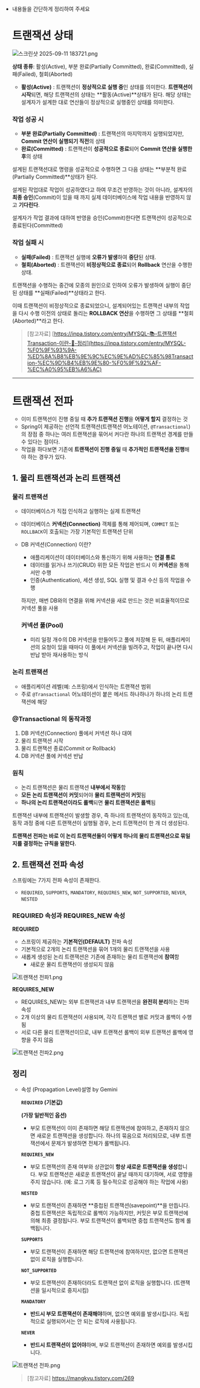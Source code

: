 - 내용들을 간단하게 정리하여 주세요
    
    # 트랜잭션 상태
    
    ![스크린샷 2025-09-11 183721.png](attachment:be6e305d-5102-484d-a7f9-0d06107a1914:스크린샷_2025-09-11_183721.png)
    
    **상태 종류**: 활성(Active), 부분 완료(Partially Committed), 완료(Committed), 실패(Failed), 철회(Aborted)
    
    - **활성(Active)** : 트랜잭션이 **정상적으로 실행 중**인 상태를 의미한다.
    **트랜잭션이 시작**되면, 해당 트랜잭션의 상태는 **활동(Active)**상태가 된다. 해당 상태는 설계자가 설계한 대로 연산들이 정상적으로 실행중인 상태를 의미한다.
    
    ### 작업 성공 시
    
    - **부분 완료(Partially Committed)** : 트랜잭션의 마지막까지 실행되었지만, **Commit 연산이 실행되기 직전**의 상태
    - **완료(Committed)** : 트랜잭션이 **성공적으로 종료**되어 **Commit 연산을 실행한 후**의 상태
    
    설계된 트랜잭션대로 명령을 성공적으로 수행하면 그 다음 상태는 **부분적 완료(Partially Committed)**상태가 된다.
    
    설계된 작업대로 작업이 성공하였다고 하여 무조건 반영하는 것이 아니라, 설계자의 **최종 승인**(Commit)이 있을 때 까지 실제 데이터베이스에 작업 내용을 반영하지 않고 **기다린다**.
    
    설계자가 작업 결과에 대하여 반영을 승인(Commit)한다면 트랜잭션이 성공적으로 종료된다(Committed)
    
    ### 작업 실패 시
    
    - **실패(Failed)** : 트랜잭션 실행에 **오류가 발생**하여 **중단**된 상태.
    - **철회(Aborted)** : 트랜잭션이 **비정상적으로 종료**되어 **Rollback** 연산을 수행한 상태.
    
    트랜잭션을 수행하는 중간에 모종의 원인으로 인하여 오류가 발생하여 실행이 중단된 상태를 **실패(Failed)**상태라고 한다.
    
    이때 트랜잭션이 비정상적으로 종료되었으니, 설계되어있는 트랜잭션 내부의 작업을 다시 수행 이전의 상태로 돌리는 **ROLLBACK 연산**을 수행하면 그 상태를 **철회(Aborted)**라고 한다.
    
    > [참고자료] [https://inpa.tistory.com/entry/MYSQL-📚-트랜잭션Transaction-이란-💯-정리](https://inpa.tistory.com/entry/MYSQL-%F0%9F%93%9A-%ED%8A%B8%EB%9E%9C%EC%9E%AD%EC%85%98Transaction-%EC%9D%B4%EB%9E%80-%F0%9F%92%AF-%EC%A0%95%EB%A6%AC)
    > 
    
    ---
    
    # 트랜잭션 전파
    
    - 이미 트랜잭션이 진행 중일 때 **추가 트랜잭션 진행**을 **어떻게 할지** 결정하는 것
    - Spring이 제공하는 선언적 트랜잭션(트랜잭션 어노테이션, `@Transactional`)의 장점 중 하나는 여러 트랜잭션을 묶어서 커다란 하나의 트랜잭션 경계를 만들 수 있다는 점이다.
    - 작업을 하다보면 기존에 **트랜잭션이 진행 중일** 때 **추가적인 트랜잭션을 진행**해야 하는 경우가 있다.
    
    ## 1. 물리 트랜잭션과 논리 트랜잭션
    
    ### 물리 트랜잭션
    
    - 데이터베이스가 직접 인식하고 실행하는 실제 트랜잭션
    - 데이터베이스 **커넥션(Connection)** 객체를 통해 제어되며, `COMMIT` 또는 `ROLLBACK`이 호출되는 가장 기본적인 트랜잭션 단위
    - DB 커넥션(Connection) 이란?
        - 애플리케이션이 데이터베이스와 통신하기 위해 사용하는 **연결 통로**
        - 데이터를 읽거나 쓰기(CRUD) 위한 모든 작업은 반드시 이 **커넥션**을 통해서만 수행
        - 인증(Authentication), 세션 생성, SQL 실행 및 결과 수신 등의 작업을 수행
        
        하지만, 매번 DB와의 연결을 위해 커넥션을 새로 만드는 것은 비효율적이므로 커넥션 풀을 사용
        
        ### 커넥션 풀(Pool)
        
        - 미리 일정 개수의 DB 커넥션을 만들어두고 풀에 저장해 둔 뒤, 애플리케이션의 요청이 있을 때마다 이 풀에서 커넥션을 빌려주고, 작업이 끝나면 다시 반납 받아 재사용하는 방식
    
    ### 논리 트랜잭션
    
    - 애플리케이션 레벨(예: 스프링)에서 인식하는 트랜잭션 범위
    - 주로 `@Transactional` 어노테이션이 붙은 메서드 하나하나가 하나의 논리 트랜잭션에 해당
    
    ### @Transactional 의 동작과정
    
    1. DB 커넥션(Connection) 풀에서 커넥션 하나 대여
    2. 물리 트랜잭션 시작
    3. 물리 트랜잭션 종료(Commit or Rollback)
    4. DB 커넥션 풀에 커넥션 반납
    
    ### 원칙
    
    - 논리 트랜잭션은 물리 트랜잭션 **내부에서 작동**함
    - **모든 논리 트랜잭션이 커밋**되어야 **물리 트랜잭션이 커밋**됨
    - **하나의 논리 트랜잭션이라도 롤백**되면 **물리 트랜잭션은 롤백**됨
    
    트랜잭션 내부에 트랜잭션이 발생할 경우, 즉 하나의 트랜잭션이 동작하고 있는데, 동작 과정 중에 다른 트랜잭션이 실행될 경우, 논리 트랜잭션이 한 개 더 생성된다.
    
    **트랜잭션 전파는 바로 이 논리 트랜잭션들이 어떻게 하나의 물리 트랜잭션으로 묶일지를 결정하는 규칙을 말한다.**
    
    ## 2. 트랜잭션 전파 속성
    
    스프링에는 7가지 전파 속성이 존재한다.
    
    - `REQUIRED`, `SUPPORTS`, `MANDATORY`, `REQUIRES_NEW`, `NOT_SUPPORTED`, `NEVER`, `NESTED`
    
    ### **REQUIRED 속성과 REQUIRES_NEW 속성**
    
    **REQUIRED**
    
    - 스프링이 제공하는 **기본적인(DEFAULT)** 전파 속성
    - 기본적으로 2개의 논리 트랜잭션을 묶어 1개의 물리 트랜잭션을 사용
    - 새롭게 생성된 논리 트랜잭션은 기존에 존재하는 물리 트랜잭션에 **참여**함
        - 새로운 물리 트랜잭션이 생성되지 않음
    
    ![트랜잭션 전파1.png](attachment:d93241a9-6a89-47a0-81ef-9842146d2251:트랜잭션_전파1.png)
    
    **REQUIRES_NEW**
    
    - REQUIRES_NEW는 외부 트랜잭션과 내부 트랜잭션을 **완전히 분리**하는 전파 속성
    - 2개 이상의 물리 트랜잭션이 사용되며, 각각 트랜잭션 별로 커밋과 롤백이 수행됨
    - 서로 다른 물리 트랜잭션이므로, 내부 트랜잭션 롤백이 외부 트랜잭션 롤백에 영향을 주지 않음
    
    ![트랜잭션 전파2.png](attachment:c0cb8567-7090-4e49-abda-1a94dfce1c12:트랜잭션_전파2.png)
    
    ## 정리
    
    - 속성 (Propagation Level)설명 by Gemini
        
        **`REQUIRED` (기본값)**
        
        **(가장 일반적인 옵션)**
        
        - 부모 트랜잭션이 이미 존재하면 해당 트랜잭션에 참여하고, 존재하지 않으면 새로운 트랜잭션을 생성합니다. 하나의 묶음으로 처리되므로, 내부 트랜잭션에서 문제가 발생하면 전체가 롤백됩니다.
        
        **`REQUIRES_NEW`**
        
        - 부모 트랜잭션의 존재 여부와 상관없이 **항상 새로운 트랜잭션을 생성**합니다. 부모 트랜잭션은 새로운 트랜잭션이 끝날 때까지 대기하며, 서로 영향을 주지 않습니다. (예: 로그 기록 등 필수적으로 성공해야 하는 작업에 사용)
        
        **`NESTED`**
        
        - 부모 트랜잭션이 존재하면 **중첩된 트랜잭션(savepoint)**을 만듭니다. 중첩 트랜잭션은 독립적으로 롤백이 가능하지만, 커밋은 부모 트랜잭션에 의해 최종 결정됩니다. 부모 트랜잭션이 롤백되면 중첩 트랜잭션도 함께 롤백됩니다.
        
        **`SUPPORTS`**
        
        - 부모 트랜잭션이 존재하면 해당 트랜잭션에 참여하지만, 없으면 트랜잭션 없이 로직을 실행합니다.
        
        **`NOT_SUPPORTED`**
        
        - 부모 트랜잭션이 존재하더라도 트랜잭션 없이 로직을 실행합니다. (트랜잭션을 일시적으로 중지시킴)
        
        **`MANDATORY`**
        
        - **반드시 부모 트랜잭션이 존재해야**하며, 없으면 예외를 발생시킵니다. 독립적으로 실행되어서는 안 되는 로직에 사용됩니다.
        
        **`NEVER`**
        
        - **반드시 트랜잭션이 없어야**하며, 부모 트랜잭션이 존재하면 예외를 발생시킵니다.
    
    ![트랜잭션 전파.png](attachment:b5fa39b9-711f-433a-9b2a-cdea8078e33e:트랜잭션_전파.png)
    
    > [참고자료] https://mangkyu.tistory.com/269
    >
